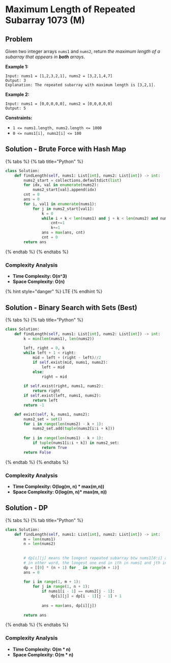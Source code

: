 # Maximum Length of Repeated Subarray 1073 (M)

## Problem

Given two integer arrays `nums1` and `nums2`, return _the maximum length of a subarray that appears in **both** arrays_.

**Example 1:**

```
Input: nums1 = [1,2,3,2,1], nums2 = [3,2,1,4,7]
Output: 3
Explanation: The repeated subarray with maximum length is [3,2,1].
```

**Example 2:**

```
Input: nums1 = [0,0,0,0,0], nums2 = [0,0,0,0,0]
Output: 5
```

**Constraints:**

* `1 <= nums1.length, nums2.length <= 1000`
* `0 <= nums1[i], nums2[i] <= 100`

## Solution - Brute Force with Hash Map

{% tabs %}
{% tab title="Python" %}
```python
class Solution:
    def findLength(self, nums1: List[int], nums2: List[int]) -> int:
        nums2_start = collections.defaultdict(list)
        for idx, val in enumerate(nums2):
            nums2_start[val].append(idx)
        cnt = 0
        ans = 0
        for i, val1 in enumerate(nums1):
            for j in nums2_start[val1]:
                k = 0
                while i + k < len(nums1) and j + k < len(nums2) and nums1[i + k] == nums2[j + k]:
                    cnt+=1
                    k+=1
                ans = max(ans, cnt)
                cnt = 0
        return ans
```
{% endtab %}
{% endtabs %}

### Complexity Analysis

* **Time Complexity: O(n^3)**
* **Space Complexity: O(n)**

{% hint style="danger" %}
LTE
{% endhint %}

## Solution - Binary Search with Sets (Best)

{% tabs %}
{% tab title="Python" %}
```python
class Solution:
    def findLength(self, nums1: List[int], nums2: List[int]) -> int:
        k = min(len(nums1), len(nums2))
        
        left, right = 0, k
        while left + 1 < right:
            mid = left + (right - left)//2
            if self.exist(mid, nums1, nums2):
                left = mid
            else:
                right = mid
        
        if self.exist(right, nums1, nums2):
            return right
        if self.exist(left, nums1, nums2):
            return left
        return -1

    def exist(self, k, nums1, nums2):
        nums2_set = set()
        for i in range(len(nums2) - k + 1):
            nums2_set.add(tuple(nums2[i:i + k]))
        
        for i in range(len(nums1) - k + 1):
            if tuple(nums1[i:i + k]) in nums2_set:
                return True
        return False
```
{% endtab %}
{% endtabs %}

### Complexity Analysis

* **Time Complexity:  O(log(m, n) \* max(m,n))**
* **Space Complexity: O(log(m, n)\* max(m, n))**

## Solution - DP

{% tabs %}
{% tab title="Python" %}
```python
class Solution:
    def findLength(self, nums1: List[int], nums2: List[int]) -> int:
        m = len(nums1)
        n = len(nums2)
        
        
        # dp[i][j] means the longest repeated subarray btw nums1[0:i] and nums2[0:j]
        # in other word, the longest one end in ith in nums1 and jth in nums2
        dp = [[0] * (n + 1) for _ in range(m + 1)]
        ans = 0
        
        for i in range(1, m + 1):
            for j in range(1, n + 1):
                if nums1[i - 1] == nums2[j - 1]:
                    dp[i][j] = dp[i - 1][j - 1] + 1
                
                ans = max(ans, dp[i][j])
                
        return ans
```
{% endtab %}
{% endtabs %}

### Complexity Analysis

* **Time Complexity:  O(m \* n)**
* **Space Complexity: O(m \* n)**

